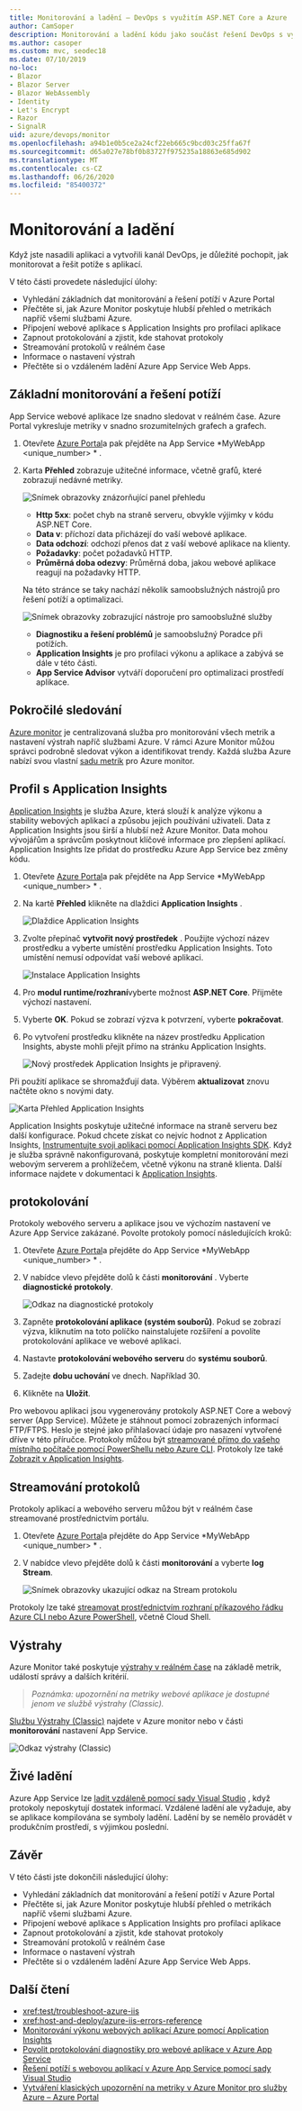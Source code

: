 ```yaml
---
title: Monitorování a ladění – DevOps s využitím ASP.NET Core a Azure
author: CamSoper
description: Monitorování a ladění kódu jako součást řešení DevOps s využitím ASP.NET Core a Azure
ms.author: casoper
ms.custom: mvc, seodec18
ms.date: 07/10/2019
no-loc:
- Blazor
- Blazor Server
- Blazor WebAssembly
- Identity
- Let's Encrypt
- Razor
- SignalR
uid: azure/devops/monitor
ms.openlocfilehash: a94b1e0b5ce2a24cf22eb665c9bcd03c25ffa67f
ms.sourcegitcommit: d65a027e78bf0b83727f975235a18863e685d902
ms.translationtype: MT
ms.contentlocale: cs-CZ
ms.lasthandoff: 06/26/2020
ms.locfileid: "85400372"
---
```

# <a name="monitor-and-debug"></a>Monitorování a ladění

Když jste nasadili aplikaci a vytvořili kanál DevOps, je důležité pochopit, jak monitorovat a řešit potíže s aplikací.

V této části provedete následující úlohy:

* Vyhledání základních dat monitorování a řešení potíží v Azure Portal
* Přečtěte si, jak Azure Monitor poskytuje hlubší přehled o metrikách napříč všemi službami Azure.
* Připojení webové aplikace s Application Insights pro profilaci aplikace
* Zapnout protokolování a zjistit, kde stahovat protokoly
* Streamování protokolů v reálném čase
* Informace o nastavení výstrah
* Přečtěte si o vzdáleném ladění Azure App Service Web Apps.

## <a name="basic-monitoring-and-troubleshooting"></a>Základní monitorování a řešení potíží

App Service webové aplikace lze snadno sledovat v reálném čase. Azure Portal vykresluje metriky v snadno srozumitelných grafech a grafech.

1. Otevřete [Azure Portal](https://portal.azure.com)a pak přejděte na App Service *MyWebApp \<unique_number\> * .

1. Karta **Přehled** zobrazuje užitečné informace, včetně grafů, které zobrazují nedávné metriky.

    ![Snímek obrazovky znázorňující panel přehledu](./media/monitoring/overview.png)

    * **Http 5xx**: počet chyb na straně serveru, obvykle výjimky v kódu ASP.NET Core.
    * **Data v**: příchozí data přicházejí do vaší webové aplikace.
    * **Data odchozí**: odchozí přenos dat z vaší webové aplikace na klienty.
    * **Požadavky**: počet požadavků HTTP.
    * **Průměrná doba odezvy**: Průměrná doba, jakou webové aplikace reagují na požadavky HTTP.

    Na této stránce se taky nachází několik samoobslužných nástrojů pro řešení potíží a optimalizaci.

    ![Snímek obrazovky zobrazující nástroje pro samoobslužné služby](./media/monitoring/wizards.png)

    * **Diagnostiku a řešení problémů** je samoobslužný Poradce při potížích.
    * **Application Insights** je pro profilaci výkonu a aplikace a zabývá se dále v této části.
    * **App Service Advisor** vytváří doporučení pro optimalizaci prostředí aplikace.

## <a name="advanced-monitoring"></a>Pokročilé sledování

[Azure monitor](/azure/monitoring-and-diagnostics/) je centralizovaná služba pro monitorování všech metrik a nastavení výstrah napříč službami Azure. V rámci Azure Monitor můžou správci podrobně sledovat výkon a identifikovat trendy. Každá služba Azure nabízí svou vlastní [sadu metrik](/azure/monitoring-and-diagnostics/monitoring-supported-metrics#microsoftwebsites-excluding-functions) pro Azure monitor.

## <a name="profile-with-application-insights"></a>Profil s Application Insights

[Application Insights](/azure/application-insights/app-insights-overview) je služba Azure, která slouží k analýze výkonu a stability webových aplikací a způsobu jejich používání uživateli. Data z Application Insights jsou širší a hlubší než Azure Monitor. Data mohou vývojářům a správcům poskytnout klíčové informace pro zlepšení aplikací. Application Insights lze přidat do prostředku Azure App Service bez změny kódu.

1. Otevřete [Azure Portal](https://portal.azure.com)a pak přejděte na App Service *MyWebApp \<unique_number\> * .
1. Na kartě **Přehled** klikněte na dlaždici **Application Insights** .

    ![Dlaždice Application Insights](./media/monitoring/app-insights.png)

1. Zvolte přepínač **vytvořit nový prostředek** . Použijte výchozí název prostředku a vyberte umístění prostředku Application Insights. Toto umístění nemusí odpovídat vaší webové aplikaci.

    ![Instalace Application Insights](./media/monitoring/new-app-insights.png)

1. Pro **modul runtime/rozhraní**vyberte možnost **ASP.NET Core**. Přijměte výchozí nastavení.
1. Vyberte **OK**. Pokud se zobrazí výzva k potvrzení, vyberte **pokračovat**.
1. Po vytvoření prostředku klikněte na název prostředku Application Insights, abyste mohli přejít přímo na stránku Application Insights.

    ![Nový prostředek Application Insights je připravený.](./media/monitoring/new-app-insights-done.png)

Při použití aplikace se shromažďují data. Výběrem **aktualizovat** znovu načtěte okno s novými daty.

![Karta Přehled Application Insights](./media/monitoring/app-insights-overview.png)

Application Insights poskytuje užitečné informace na straně serveru bez další konfigurace. Pokud chcete získat co nejvíc hodnot z Application Insights, [Instrumentujte svoji aplikaci pomocí Application Insights SDK](/azure/application-insights/app-insights-asp-net-core). Když je služba správně nakonfigurovaná, poskytuje kompletní monitorování mezi webovým serverem a prohlížečem, včetně výkonu na straně klienta. Další informace najdete v dokumentaci k [Application Insights](/azure/application-insights/app-insights-overview).

## <a name="logging"></a>protokolování

Protokoly webového serveru a aplikace jsou ve výchozím nastavení ve Azure App Service zakázané. Povolte protokoly pomocí následujících kroků:

1. Otevřete [Azure Portal](https://portal.azure.com)a přejděte do App Service *MyWebApp \<unique_number\> * .
1. V nabídce vlevo přejděte dolů k části **monitorování** . Vyberte **diagnostické protokoly**.

    ![Odkaz na diagnostické protokoly](./media/monitoring/logging.png)

1. Zapněte **protokolování aplikace (systém souborů)**. Pokud se zobrazí výzva, kliknutím na toto políčko nainstalujete rozšíření a povolíte protokolování aplikace ve webové aplikaci.
1. Nastavte **protokolování webového serveru** do **systému souborů**.
1. Zadejte **dobu uchování** ve dnech. Například 30.
1. Klikněte na **Uložit**.

Pro webovou aplikaci jsou vygenerovány protokoly ASP.NET Core a webový server (App Service). Můžete je stáhnout pomocí zobrazených informací FTP/FTPS. Heslo je stejné jako přihlašovací údaje pro nasazení vytvořené dříve v této příručce. Protokoly můžou být [streamované přímo do vašeho místního počítače pomocí PowerShellu nebo Azure CLI](/azure/app-service/web-sites-enable-diagnostic-log#download). Protokoly lze také [Zobrazit v Application Insights](/azure/app-service/web-sites-enable-diagnostic-log#how-to-view-logs-in-application-insights).

## <a name="log-streaming"></a>Streamování protokolů

Protokoly aplikací a webového serveru můžou být v reálném čase streamované prostřednictvím portálu.

1. Otevřete [Azure Portal](https://portal.azure.com)a přejděte do App Service *MyWebApp \<unique_number\> * .
1. V nabídce vlevo přejděte dolů k části **monitorování** a vyberte **log Stream**.

    ![Snímek obrazovky ukazující odkaz na Stream protokolu](./media/monitoring/log-stream.png)

Protokoly lze také [streamovat prostřednictvím rozhraní příkazového řádku Azure CLI nebo Azure PowerShell](/azure/app-service/web-sites-enable-diagnostic-log#streamlogs), včetně Cloud Shell.

## <a name="alerts"></a>Výstrahy

Azure Monitor také poskytuje [výstrahy v reálném čase](/azure/monitoring-and-diagnostics/insights-alerts-portal) na základě metrik, událostí správy a dalších kritérií.

> *Poznámka: upozornění na metriky webové aplikace je dostupné jenom ve službě výstrahy (Classic).*

[Službu Výstrahy (Classic)](/azure/monitoring-and-diagnostics/monitor-quick-resource-metric-alert-portal) najdete v Azure monitor nebo v části **monitorování** nastavení App Service.

![Odkaz výstrahy (Classic)](./media/monitoring/alerts.png)

## <a name="live-debugging"></a>Živé ladění

Azure App Service lze [ladit vzdáleně pomocí sady Visual Studio](/azure/app-service/web-sites-dotnet-troubleshoot-visual-studio#remotedebug) , když protokoly neposkytují dostatek informací. Vzdálené ladění ale vyžaduje, aby se aplikace kompilována se symboly ladění. Ladění by se nemělo provádět v produkčním prostředí, s výjimkou poslední.

## <a name="conclusion"></a>Závěr

V této části jste dokončili následující úlohy:

* Vyhledání základních dat monitorování a řešení potíží v Azure Portal
* Přečtěte si, jak Azure Monitor poskytuje hlubší přehled o metrikách napříč všemi službami Azure.
* Připojení webové aplikace s Application Insights pro profilaci aplikace
* Zapnout protokolování a zjistit, kde stahovat protokoly
* Streamování protokolů v reálném čase
* Informace o nastavení výstrah
* Přečtěte si o vzdáleném ladění Azure App Service Web Apps.

## <a name="additional-reading"></a>Další čtení

* <xref:test/troubleshoot-azure-iis>
* <xref:host-and-deploy/azure-iis-errors-reference>
* [Monitorování výkonu webových aplikací Azure pomocí Application Insights](/azure/application-insights/app-insights-azure-web-apps)
* [Povolit protokolování diagnostiky pro webové aplikace v Azure App Service](/azure/app-service/web-sites-enable-diagnostic-log)
* [Řešení potíží s webovou aplikací v Azure App Service pomocí sady Visual Studio](/azure/app-service/web-sites-dotnet-troubleshoot-visual-studio)
* [Vytváření klasických upozornění na metriky v Azure Monitor pro služby Azure – Azure Portal](/azure/monitoring-and-diagnostics/insights-alerts-portal)
